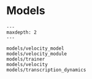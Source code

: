 # Models

```{toctree}
---
maxdepth: 2
---

models/velocity_model
models/velocity_module
models/trainer
models/velocity
models/transcription_dynamics
```
